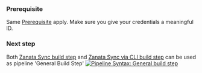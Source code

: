 ### Prerequisite

Same [Prerequisite](/configuration/index.md) apply. 
Make sure you give your credentials a meaningful ID.

### Next step

Both [Zanata Sync build step](/configuration/build-step/zanata-sync.md) and
 [Zanata Sync via CLI build step](/configuration/build-step/zanata-sync-via-cli.md)
 can be used as pipeline 'General Build Step'
 [![Pipeline Syntax: General build step](/images/select_pipeline_general_build_step.png)](/images/select_pipeline_general_build_step.png)
 